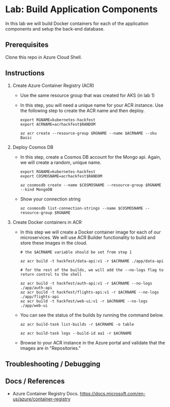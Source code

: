 # Lab: Build Application Components

In this lab we will build Docker containers for each of the application components and setup the back-end database. 

## Prerequisites 

Clone this repo in Azure Cloud Shell.

## Instructions

1. Create Azure Container Registry (ACR)
    * Use the same resource group that was created for AKS (in lab 1)
    * In this step, you will need a unique name for your ACR instance. Use the following step to create the ACR name and then deploy.

        ```
        export RGNAME=kubernetes-hackfest
        export ACRNAME=acrhackfest$RANDOM

        az acr create --resource-group $RGNAME --name $ACRNAME --sku Basic
        ```

2. Deploy Cosmos DB
    * In this step, create a Cosmos DB account for the Mongo api. Again, we will create a random, unique name.
        
        ```
        export RGNAME=kubernetes-hackfest
        export COSMOSNAME=acrhackfest$RANDOM

        az cosmosdb create --name $COSMOSNAME --resource-group $RGNAME --kind MongoDB
        ```
    
    * Show your connection string

        ```
        az cosmosdb list-connection-strings --name $COSMOSNAME --resource-group $RGNAME
        ```
 

3. Create Docker containers in ACR
    * In this step we will create a Docker container image for each of our microservices. We will use ACR Builder functionality to build and store these images in the cloud. 

        ```
        # the $ACRNAME variable should be set from step 1

        az acr build -t hackfest/data-api:v1 -r $ACRNAME ./app/data-api

        # for the rest of the builds, we will add the --no-logs flag to return control to the shell

        az acr build -t hackfest/auth-api:v1 -r $ACRNAME --no-logs ./app/auth-api
        az acr build -t hackfest/flights-api:v1 -r $ACRNAME --no-logs ./app/flights-api
        az acr build -t hackfest/web-ui:v1 -r $ACRNAME --no-logs ./app/web-ui
        ```

    * You can see the status of the builds by running the command below.
        
        ```
        az acr build-task list-builds -r $ACRNAME -o table

        az acr build-task logs --build-id aa1 -r $ACRNAME
        ```
    
    * Browse to your ACR instance in the Azure portal and validate that the images are in "Repositories." 


## Troubleshooting / Debugging


## Docs / References

* Azure Container Registry Docs. https://docs.microsoft.com/en-us/azure/container-registry 